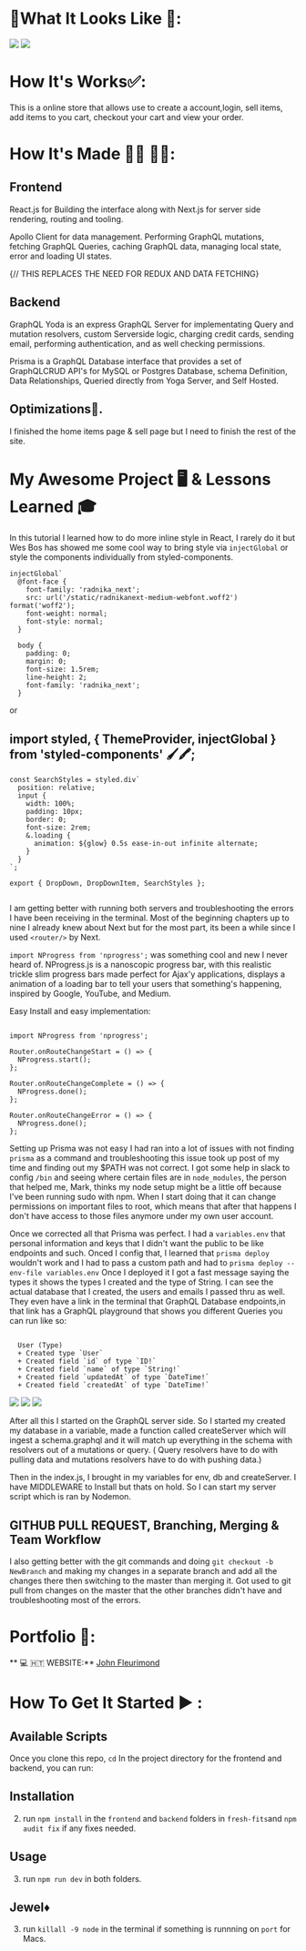 # :checkered_flag:What It Looks Like :checkered_flag:: 


[![](public/ReactGraphQL.png)](https://github.com/JOHNFLEURIMOND/ReactGraphQL)
[![](public/ReactGraphQL2.png)](https://github.com/JOHNFLEURIMOND/ReactGraphQL)

 # How It's Works:white_check_mark::
This is a online store that allows use to create a account,login, sell items, add items to you cart, checkout your cart and view your order. 


# How It's Made :nut_and_bolt:🔨 :hammer::wrench::
## Frontend
React.js for Building the interface along with Next.js for server side rendering, routing and tooling.

Apollo Client for data management. Performing GraphQL mutations, fetching GraphQL Queries, caching GraphQL data, managing local state, error and loading UI states.

{// THIS REPLACES THE NEED FOR REDUX AND DATA FETCHING}

## Backend
GraphQL Yoda is an express GraphQL Server for implementating Query and mutation resolvers, custom Serverside logic, charging credit cards, sending email, performing authentication, and as well checking permissions.


Prisma is a GraphQL Database interface that provides a set of GraphQLCRUD API's for MySQL or Postgres Database, schema Definition, Data Relationships, Queried directly from Yoga Server, and Self Hosted.

## Optimizations📶.
I finished the home items page & sell page but I need to finish the rest of the site.

# My Awesome Project 🖥 & Lessons Learned :mortar_board: 

In this tutorial I learned how to do more inline style in React, I rarely do it but Wes Bos has showed me some cool way to bring style via `injectGlobal` or style the components individually from styled-components.

```
injectGlobal`
  @font-face {
    font-family: 'radnika_next';
    src: url('/static/radnikanext-medium-webfont.woff2') format('woff2');
    font-weight: normal;
    font-style: normal;
  }

  body {
    padding: 0;
    margin: 0;
    font-size: 1.5rem;
    line-height: 2;
    font-family: 'radnika_next';
  }
```

or


## import styled, { ThemeProvider, injectGlobal } from 'styled-components' 🖌🖍;


```
const SearchStyles = styled.div`
  position: relative;
  input {
    width: 100%;
    padding: 10px;
    border: 0;
    font-size: 2rem;
    &.loading {
      animation: ${glow} 0.5s ease-in-out infinite alternate;
    }
  }
`;

export { DropDown, DropDownItem, SearchStyles };


```

I am getting better with running both servers and troubleshooting the errors I have been receiving in the terminal. Most of the beginning chapters up to nine I already knew about Next but for the most part, its been a while since I used `<router/>` by Next.

`import NProgress from 'nprogress';` was something cool and new I never heard of. NProgress.js is a nanoscopic progress bar, with this realistic trickle slim progress bars made perfect for Ajax'y applications, displays a animation of a loading bar to tell your users that something's happening, inspired by Google, YouTube, and Medium.

Easy Install and easy implementation:

```

import NProgress from 'nprogress';

Router.onRouteChangeStart = () => {
  NProgress.start();
};

Router.onRouteChangeComplete = () => {
  NProgress.done();
};

Router.onRouteChangeError = () => {
  NProgress.done();
};

```

Setting up Prisma was not easy I had ran into a lot of issues with not finding `prisma` as a command and troubleshooting this issue took up post of my time and finding out my $PATH was not correct. I got some help in slack to config `/bin` and seeing where certain files are in `node_modules`, the person that helped me, Mark, thinks my node setup might be a little off because I've been running sudo with npm. When I start doing that it can change permissions on important files to root, which means that after that happens I don't have access to those files anymore under my own user account.

Once we corrected all that Prisma was perfect. I had a `variables.env` that personal information and keys that I didn't want the public to be like endpoints and such. Onced I config that, I learned that `prisma deploy` wouldn't work and I had to pass a custom path and had to `prisma deploy --env-file variables.env` Once I deployed it I got a fast message saying the types it shows the types I created and the type of String. I can see the actual database that I created, the users and emails I passed thru as well. They even have a link in the terminal that GraphQL Database endpoints,in that link has a GraphQL playground that shows you different Queries you can run like so:


```

  User (Type)
  + Created type `User`
  + Created field `id` of type `ID!`
  + Created field `name` of type `String!`
  + Created field `updatedAt` of type `DateTime!`
  + Created field `createdAt` of type `DateTime!`
```


[![](public/prisma1.png)](https://github.com/JOHNFLEURIMOND/ReactGraphQL)
[![](public/prisma2.png)](https://github.com/JOHNFLEURIMOND/ReactGraphQL)
[![](public/prisma3.png)](https://github.com/JOHNFLEURIMOND/ReactGraphQL)

After all this I started on the GraphQL server side. So I started my created my database in a variable, made a function called createServer which will ingest a schema.graphql and it will match up everything in the schema with resolvers out of a mutations or query. ( Query resolvers have to do with pulling data and mutations resolvers have to do with pushing data.)

Then in the index.js, I brought in my variables for env, db and createServer. I have MIDDLEWARE to Install but thats on hold. So I can start my server script which is ran by Nodemon. 


## GITHUB PULL REQUEST, Branching, Merging & Team Workflow

I also getting better with the git commands and doing `git checkout -b NewBranch` and making my changes in a separate branch and add all the changes there then switching to the master than merging it. Got used to git pull from changes on the master that the other branches didn't have and troubleshooting most of the errors.





# Portfolio :open_file_folder::

** :computer: 🇭🇹  WEBSITE:** [John Fleurimond](http://johnfleurimond.com)

# How To Get It Started :arrow_forward: :

## Available Scripts

Once you clone this repo, `cd` In the project directory for the frontend and backend, you can run:

## Installation

2. run `npm install` in the `frontend` and `backend` folders in `fresh-fits`and ` npm audit fix ` if any fixes needed.

## Usage

3. run `npm run dev` in both folders.

## Jewel♦️

3. run `killall -9 node` in the terminal if something is runnning on `port` for Macs.


